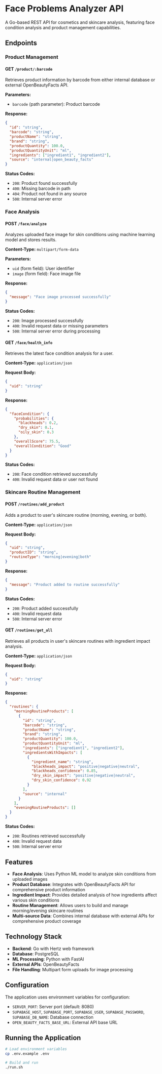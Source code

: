 # Face Problems Analyzer API

A Go-based REST API for cosmetics and skincare analysis, featuring face condition analysis and product management capabilities.

## Endpoints

### Product Management

#### GET `/product/:barcode`
Retrieves product information by barcode from either internal database or external OpenBeautyFacts API.

**Parameters:**
- `barcode` (path parameter): Product barcode

**Response:**
```json
{
  "id": "string",
  "barcode": "string",
  "productName": "string",
  "brand": "string",
  "productQuantity": 100.0,
  "productQuantityUnit": "ml",
  "ingredients": ["ingredient1", "ingredient2"],
  "source": "internal|open_beauty_facts"
}
```

**Status Codes:**
- `200`: Product found successfully
- `400`: Missing barcode in path
- `404`: Product not found in any source
- `500`: Internal server error

### Face Analysis

#### POST `/face/analyze`
Analyzes uploaded face image for skin conditions using machine learning model and stores results.

**Content-Type:** `multipart/form-data`

**Parameters:**
- `uid` (form field): User identifier
- `image` (form field): Face image file

**Response:**
```json
{
  "message": "Face image processed successfully"
}
```

**Status Codes:**
- `200`: Image processed successfully
- `400`: Invalid request data or missing parameters
- `500`: Internal server error during processing

#### GET `/face/health_info`
Retrieves the latest face condition analysis for a user.

**Content-Type:** `application/json`

**Request Body:**
```json
{
  "uid": "string"
}
```

**Response:**
```json
{
  "faceCondition": {
    "probabilities": {
      "blackheads": 0.2,
      "dry_skin": 0.1,
      "oily_skin": 0.3
    },
    "overallScore": 75.5,
    "overallCondition": "Good"
  }
}
```

**Status Codes:**
- `200`: Face condition retrieved successfully
- `400`: Invalid request data or user not found

### Skincare Routine Management

#### POST `/routines/add_product`
Adds a product to user's skincare routine (morning, evening, or both).

**Content-Type:** `application/json`

**Request Body:**
```json
{
  "uid": "string",
  "productID": "string",
  "routineType": "morning|evening|both"
}
```

**Response:**
```json
{
  "message": "Product added to routine successfully"
}
```

**Status Codes:**
- `200`: Product added successfully
- `400`: Invalid request data
- `500`: Internal server error

#### GET `/routines/get_all`
Retrieves all products in user's skincare routines with ingredient impact analysis.

**Content-Type:** `application/json`

**Request Body:**
```json
{
  "uid": "string"
}
```

**Response:**
```json
{
  "routines": {
    "morningRoutineProducts": [
      {
        "id": "string",
        "barcode": "string",
        "productName": "string",
        "brand": "string",
        "productQuantity": 100.0,
        "productQuantityUnit": "ml",
        "ingredients": ["ingredient1", "ingredient2"],
        "ingredientsWithImpacts": [
          {
            "ingredient_name": "string",
            "blackheads_impact": "positive|negative|neutral",
            "blackheads_confidence": 0.85,
            "dry_skin_impact": "positive|negative|neutral",
            "dry_skin_confidence": 0.92
          }
        ],
        "source": "internal"
      }
    ],
    "eveningRoutineProducts": []
  }
}
```

**Status Codes:**
- `200`: Routines retrieved successfully
- `400`: Invalid request data
- `500`: Internal server error

## Features

- **Face Analysis**: Uses Python ML model to analyze skin conditions from uploaded images
- **Product Database**: Integrates with OpenBeautyFacts API for comprehensive product information
- **Ingredient Impact**: Provides detailed analysis of how ingredients affect various skin conditions
- **Routine Management**: Allows users to build and manage morning/evening skincare routines
- **Multi-source Data**: Combines internal database with external APIs for comprehensive product coverage

## Technology Stack

- **Backend**: Go with Hertz web framework
- **Database**: PostgreSQL
- **ML Processing**: Python with FastAI
- **External APIs**: OpenBeautyFacts
- **File Handling**: Multipart form uploads for image processing

## Configuration

The application uses environment variables for configuration:
- `SERVER_PORT`: Server port (default: 8080)
- `SUPABASE_HOST`, `SUPABASE_PORT`, `SUPABASE_USER`, `SUPABASE_PASSWORD`, `SUPABASE_DB_NAME`: Database connection
- `OPEN_BEAUTY_FACTS_BASE_URL`: External API base URL

## Running the Application

```bash
# Load environment variables
cp .env.example .env

# Build and run
./run.sh
